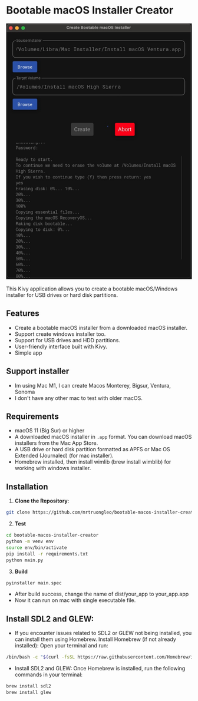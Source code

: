# Bootable macOS Installer Creator

![Preview](https://github.com/mrtruongleo/bootable-macos-installer-creator/blob/main/screen.jpg)

This Kivy application allows you to create a bootable macOS/Windows installer for USB drives or hard disk partitions.

## Features

- Create a bootable macOS installer from a downloaded macOS installer.
- Support create windows installer too.
- Support for USB drives and HDD partitions.
- User-friendly interface built with Kivy.
- Simple app

## Support installer

- Im using Mac M1, I can create Macos Monterey, Bigsur, Ventura, Sonoma
- I don't have any other mac to test with older macOS.

## Requirements

- macOS 11 (Big Sur) or higher
- A downloaded macOS installer in `.app` format. You can download macOS installers from the Mac App Store.
- A USB drive or hard disk partition formatted as APFS or Mac OS Extended (Journaled) (for mac installer).
- Homebrew installed, then install wimlib (brew install wimblib) for working with windows installer.

## Installation

1. **Clone the Repository**:

```bash
git clone https://github.com/mrtruongleo/bootable-macos-installer-creator.git
```

2. **Test**

```bash
cd bootable-macos-installer-creator
python -m venv env
source env/bin/activate
pip install -r requirements.txt
python main.py
```

3. **Build**

```bash
pyinstaller main.spec
```

- After build success, change the name of dist/your_app to your_app.app
- Now it can run on mac with single executable file.

## Install SDL2 and GLEW:

- If you encounter issues related to SDL2 or GLEW not being installed, you can install them using Homebrew.
  Install Homebrew (if not already installed): Open your terminal and run:

```bash
/bin/bash -c "$(curl -fsSL https://raw.githubusercontent.com/Homebrew/install/HEAD/install.sh)"
```

- Install SDL2 and GLEW: Once Homebrew is installed, run the following commands in your terminal:

```bash
brew install sdl2
brew install glew
```
